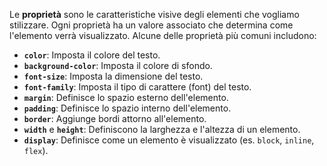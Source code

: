 
Le **proprietà** sono le caratteristiche visive degli elementi che vogliamo stilizzare. Ogni proprietà ha un valore associato che determina come l'elemento verrà visualizzato. Alcune delle proprietà più comuni includono:

- **`color`**: Imposta il colore del testo.
- **`background-color`**: Imposta il colore di sfondo.
- **`font-size`**: Imposta la dimensione del testo.
- **`font-family`**: Imposta il tipo di carattere (font) del testo.
- **`margin`**: Definisce lo spazio esterno dell'elemento.
- **`padding`**: Definisce lo spazio interno dell'elemento.
- **`border`**: Aggiunge bordi attorno all'elemento.
- **`width`** e **`height`**: Definiscono la larghezza e l'altezza di un elemento.
- **`display`**: Definisce come un elemento è visualizzato (es. `block`, `inline`, `flex`).